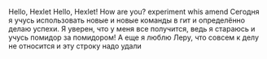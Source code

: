 Hello, Hexlet
Hello, Hexlet! How are you?
experiment whis amend
Сегодня я учусь использовать новые и новые команды в гит и определённо делаю успехи. Я уверен, что у меня все получится, ведь я стараюсь и учусь помидор за помидором!
А еще я люблю Леру, что совсем к делу не относится и эту строку надо удали
